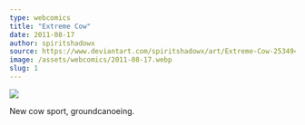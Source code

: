 ```yaml
---
type: webcomics
title: "Extreme Cow"
date: 2011-08-17
author: spiritshadowx
source: https://www.deviantart.com/spiritshadowx/art/Extreme-Cow-253494828
image: /assets/webcomics/2011-08-17.webp
slug: 1
---
```


![](/assets/webcomics/2011-08-17.webp)

New cow sport, groundcanoeing.
